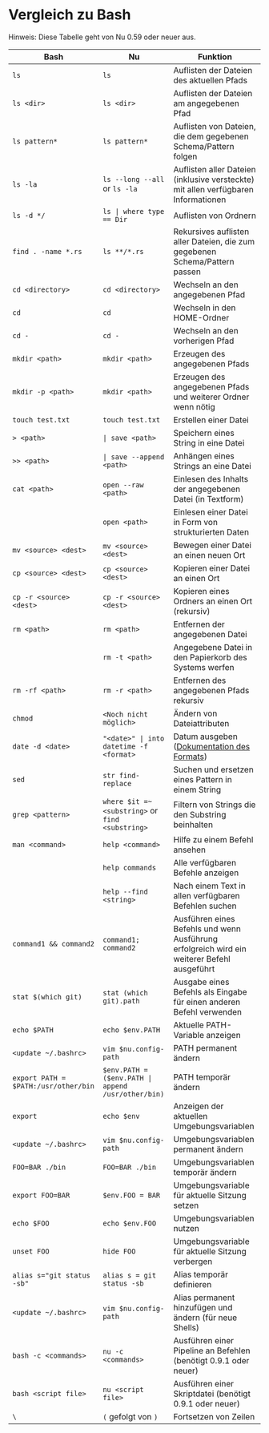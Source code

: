 # Vergleich zu Bash

Hinweis: Diese Tabelle geht von Nu 0.59 oder neuer aus.

| Bash                                 | Nu                                                 | Funktion                                                                                                      |
| ------------------------------------ | -------------------------------------------------- | ------------------------------------------------------------------------------------------------------------- |
| `ls`                                 | `ls`                                               | Auflisten der Dateien des aktuellen Pfads                                                                     |
| `ls <dir>`                           | `ls <dir>`                                         | Auflisten der Dateien am angegebenen Pfad                                                                     |
| `ls pattern*`                        | `ls pattern*`                                      | Auflisten von Dateien, die dem gegebenen Schema/Pattern folgen                                                |
| `ls -la`                             | `ls --long --all` or `ls -la`                      | Auflisten aller Dateien (inklusive versteckte) mit allen verfügbaren Informationen                            |
| `ls -d */`                           | `ls \| where type == Dir`                          | Auflisten von Ordnern                                                                                         |
| `find . -name *.rs`                  | `ls **/*.rs`                                       | Rekursives auflisten aller Dateien, die zum gegebenen Schema/Pattern passen                                   |
| `cd <directory>`                     | `cd <directory>`                                   | Wechseln an den angegebenen Pfad                                                                              |
| `cd`                                 | `cd`                                               | Wechseln in den HOME-Ordner                                                                                   |
| `cd -`                               | `cd -`                                             | Wechseln an den vorherigen Pfad                                                                               |
| `mkdir <path>`                       | `mkdir <path>`                                     | Erzeugen des angegebenen Pfads                                                                                |
| `mkdir -p <path>`                    | `mkdir <path>`                                     | Erzeugen des angegebenen Pfads und weiterer Ordner wenn nötig                                                 |
| `touch test.txt`                     | `touch test.txt`                                   | Erstellen einer Datei                                                                                         |
| `> <path>`                           | `\| save <path>`                                   | Speichern eines String in eine Datei                                                                          |
| `>> <path>`                          | `\| save --append <path>`                          | Anhängen eines Strings an eine Datei                                                                          |
| `cat <path>`                         | `open --raw <path>`                                | Einlesen des Inhalts der angegebenen Datei (in Textform)                                                      |
|                                      | `open <path>`                                      | Einlesen einer Datei in Form von strukturierten Daten                                                         |
| `mv <source> <dest>`                 | `mv <source> <dest>`                               | Bewegen einer Datei an einen neuen Ort                                                                        |
| `cp <source> <dest>`                 | `cp <source> <dest>`                               | Kopieren einer Datei an einen Ort                                                                             |
| `cp -r <source> <dest>`              | `cp -r <source> <dest>`                            | Kopieren eines Ordners an einen Ort (rekursiv)                                                                |
| `rm <path>`                          | `rm <path>`                                        | Entfernen der angegebenen Datei                                                                               |
|                                      | `rm -t <path>`                                     | Angegebene Datei in den Papierkorb des Systems werfen                                                         |
| `rm -rf <path>`                      | `rm -r <path>`                                     | Entfernen des angegebenen Pfads rekursiv                                                                      |
| `chmod`                              | `<Noch nicht möglich>`                             | Ändern von Dateiattributen                                                                                    |
| `date -d <date>`                     | `"<date>" \| into datetime -f <format>`            | Datum ausgeben ([Dokumentation des Formats](https://docs.rs/chrono/0.4.15/chrono/format/strftime/index.html)) |
| `sed`                                | `str find-replace`                                 | Suchen und ersetzen eines Pattern in einem String                                                             |
| `grep <pattern>`                     | `where $it =~ <substring>` or `find <substring>`   | Filtern von Strings die den Substring beinhalten                                                              |
| `man <command>`                      | `help <command>`                                   | Hilfe zu einem Befehl ansehen                                                                                 |
|                                      | `help commands`                                    | Alle verfügbaren Befehle anzeigen                                                                             |
|                                      | `help --find <string>`                             | Nach einem Text in allen verfügbaren Befehlen suchen                                                          |
| `command1 && command2`               | `command1; command2`                               | Ausführen eines Befehls und wenn Ausführung erfolgreich wird ein weiterer Befehl ausgeführt                   |
| `stat $(which git)`                  | `stat (which git).path`                            | Ausgabe eines Befehls als Eingabe für einen anderen Befehl verwenden                                          |
| `echo $PATH`                         | `echo $env.PATH`                                   | Aktuelle PATH-Variable anzeigen                                                                               |
| `<update ~/.bashrc>`                 | `vim $nu.config-path`                              | PATH permanent ändern                                                                                         |
| `export PATH = $PATH:/usr/other/bin` | `$env.PATH = ($env.PATH \| append /usr/other/bin)` | PATH temporär ändern                                                                                          |
| `export`                             | `echo $env`                                        | Anzeigen der aktuellen Umgebungsvariablen                                                                     |
| `<update ~/.bashrc>`                 | `vim $nu.config-path`                              | Umgebungsvariablen permanent ändern                                                                           |
| `FOO=BAR ./bin`                      | `FOO=BAR ./bin`                                    | Umgebungsvariablen temporär ändern                                                                            |
| `export FOO=BAR`                     | `$env.FOO = BAR`                                   | Umgebungsvariable für aktuelle Sitzung setzen                                                                 |
| `echo $FOO`                          | `echo $env.FOO`                                    | Umgebungsvariablen nutzen                                                                                     |
| `unset FOO`                          | `hide FOO`                                         | Umgebungsvariable für aktuelle Sitzung verbergen                                                              |
| `alias s="git status -sb"`           | `alias s = git status -sb`                         | Alias temporär definieren                                                                                     |
| `<update ~/.bashrc>`                 | `vim $nu.config-path`                              | Alias permanent hinzufügen und ändern (für neue Shells)                                                       |
| `bash -c <commands>`                 | `nu -c <commands>`                                 | Ausführen einer Pipeline an Befehlen (benötigt 0.9.1 oder neuer)                                              |
| `bash <script file>`                 | `nu <script file>`                                 | Ausführen einer Skriptdatei (benötigt 0.9.1 oder neuer)                                                       |
| `\`                                  | `(` gefolgt von `)`                                | Fortsetzen von Zeilen                                                                                         |
